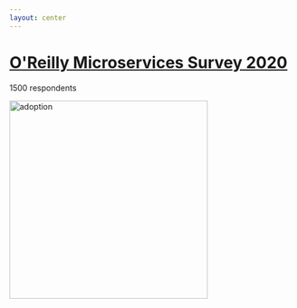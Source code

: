 ```yaml
---
layout: center
---
```


# [O'Reilly Microservices Survey 2020](https://www.oreilly.com/radar/microservices-adoption-in-2020/)

1500 respondents

<img
  alt="adoption"
  src="https://www.oreilly.com/radar/wp-content/uploads/sites/3/2020/07/ma20_03-1.png"
  style="height: 350px"
/>